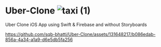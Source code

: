# Uber-Clone        ![taxi (1)](https://github.com/sqb-bhatti/Uber-Clone/assets/131648217/59268504-a2d1-438c-b3a3-fd358e95c246)


Uber Clone iOS App using Swift &amp; Firebase and without Storyboards


https://github.com/sqb-bhatti/Uber-Clone/assets/131648217/b086edab-856a-4a34-a1a9-d6e5db5fa256

